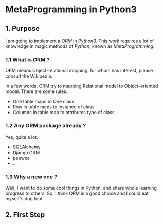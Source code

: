 # MetaProgramming in Python3

## 1. Purpose

I am going to implement a _ORM_ in _Python3_. This work requires a lot of
knowledge in magic methods of _Python_, known as _MetaProgramming_.

### 1.1 What is ORM ?

ORM means Object-relational mapping, for whom has interest, please consult
the Wikipedia.

In a few words, ORM try to mapping Relational model to Object-oriented model.
There are some rules:

* One table maps to One class
* Row in table maps to instance of class
* Columns in table map to attributes type of class

### 1.2 Any ORM package already ?

Yes, quite a lot.

* SQLAlchemy
* Django ORM
* peewee
* ...

### 1.3 Why a new one ?

Well, I want to do some cool things in Python, and share whole learning progress
to others. So, I think ORM is a good choice and I could eat myself's dog foot.

## 2. First Step

